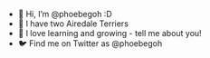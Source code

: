 - 👋 Hi, I’m @phoebegoh :D
- 🐾 I have two Airedale Terriers
- 🌱 I love learning and growing - tell me about you!
- 🐦 Find me on Twitter as @phoebegoh

<!---
phoebegoh/phoebegoh is a ✨ special ✨ repository because its `README.md` (this file) appears on your GitHub profile.
You can click the Preview link to take a look at your changes.
--->
